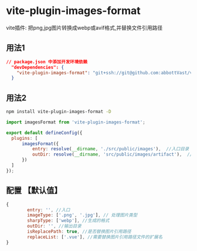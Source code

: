 # vite-plugin-images-format 

vite插件: 把png,jpg图片转换成webp或avif格式,并替换文件引用路径

## 用法1
```json
// package.json 中添加开发环境依赖
  "devDependencies": {
    "vite-plugin-images-format": "git+ssh://git@github.com:abbottVast/vite-plugin-images-format.git#v1.0.0"
  }
```

## 用法2
```bash
npm install vite-plugin-images-format -D
```

```javascript
import imagesFormat from 'vite-plugin-images-format';

export default defineConfig({
  plugins: [
      imagesFormat({
          entry: resolve(__dirname, './src/public/images'),  //入口目录
          outDir: resolve(__dirname, 'src/public/images/artifact'),  //输入目录
      })
  ]
});
```

## 配置 【默认值】

```javascript
{
        entry: '', //入口
        imageType: ['.png', '.jpg'], // 处理图片类型
        sharpType: ['webp'], //生成的格式
        outDir: '', //输出目录
        isReplacePath: true, //是否替换图片引用路径
        replaceList: ['.vue'], //需要替换图片引用路径文件的扩展名
}
```


